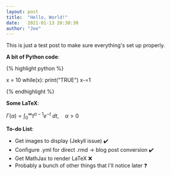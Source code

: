 ```yaml
---
layout: post
title:  "Hello, World!"
date:   2021-01-13 20:30:30
author: "Joe"
---
```


This is just a test post to make sure everything's set up properly.

**A bit of Python code**:

{% highlight python %}

x = 10
while(x):
    print("TRUE")
    x-=1

{% endhighlight %}

**Some LaTeX**:

$\Gamma(\alpha) = \int_0^\infty t^{\alpha-1}e^{-t} \ dt, \quad \alpha > 0$

**To-do List**:

- Get images to display (Jekyll issue) ✔️
- Configure .yml for direct .rmd -> blog post conversion ✔️
- Get MathJax to render LaTeX ❌
- Probably a bunch of other things that I'll notice later ❓
